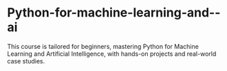 # Python-for-machine-learning-and--ai
This course is tailored for beginners, mastering Python for Machine Learning and Artificial Intelligence, with hands-on projects and real-world case studies.
